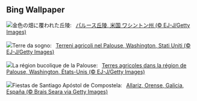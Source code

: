 ## Bing Wallpaper
![](https://www.bing.com/th?id=OHR.PalouseHills_JA-JP8664881867_UHD.jpg&w=1000)金色の畑に覆われた丘陵:&nbsp;&ensp;[パルース丘陵, 米国 ワシントン州 (© EJ-J/Getty Images)](https://www.bing.com/th?id=OHR.PalouseHills_JA-JP8664881867_UHD.jpg)
<br><br/>
![](https://www.bing.com/th?id=OHR.PalouseHills_IT-IT1015358131_UHD.jpg&w=1000)Terre da sogno:&nbsp;&ensp;[Terreni agricoli nel Palouse, Washington, Stati Uniti (© EJ-J/Getty Images)](https://www.bing.com/th?id=OHR.PalouseHills_IT-IT1015358131_UHD.jpg)
<br><br/>
![](https://www.bing.com/th?id=OHR.PalouseHills_FR-FR4301002543_UHD.jpg&w=1000)La région bucolique de la Palouse:&nbsp;&ensp;[Terres agricoles dans la région de Palouse, Washington, États-Unis (© EJ-J/Getty Images)](https://www.bing.com/th?id=OHR.PalouseHills_FR-FR4301002543_UHD.jpg)
<br><br/>
![](https://www.bing.com/th?id=OHR.ApostolSantiagoGalicia_ES-ES8270984455_UHD.jpg&w=1000)Fiestas de Santiago Apóstol de Compostela:&nbsp;&ensp;[Allariz, Orense, Galicia, España (© Brais Seara via Getty Images)](https://www.bing.com/th?id=OHR.ApostolSantiagoGalicia_ES-ES8270984455_UHD.jpg)
<br><br/>
